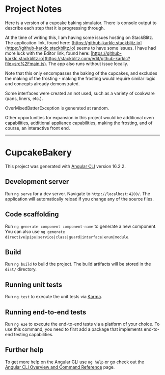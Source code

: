 # Project Notes

Here is a version of a cupcake baking simulator. There is console output to describe each step that it is progressing through.

At the time of writing this, I am having some issues hosting on StackBlitz. The applicaiton link, found here: [https://github-karklc.stackblitz.io](https://github-karklc.stackblitz.io) seems to have some issues. I have had more luck with the Editor link, found here: [https://github-karklc.stackblitz.io](https://stackblitz.com/edit/github-karklc?file=src%2Fmain.ts).
The app also runs without issue locally.

Note that this only encompasses the baking of the cupcakes, and excludes the making of the frosting - making the frosting would require similar logic and concepts
already demonstrated.

Some interfaces were created an not used, such as a variety of cookware (pans, liners, etc.).

OverMixedBatterException is generated at random.

Other opportunities for expansion in this project would be additional oven capabilities, additional appliance capabilities,
making the frosting, and of course, an interactive front end.

-----------------------------------------------------------------------------------------------------------------------
# CupcakeBakery

This project was generated with [Angular CLI](https://github.com/angular/angular-cli) version 16.2.2.

## Development server

Run `ng serve` for a dev server. Navigate to `http://localhost:4200/`. The application will automatically reload if you change any of the source files.

## Code scaffolding

Run `ng generate component component-name` to generate a new component. You can also use `ng generate directive|pipe|service|class|guard|interface|enum|module`.

## Build

Run `ng build` to build the project. The build artifacts will be stored in the `dist/` directory.

## Running unit tests

Run `ng test` to execute the unit tests via [Karma](https://karma-runner.github.io).

## Running end-to-end tests

Run `ng e2e` to execute the end-to-end tests via a platform of your choice. To use this command, you need to first add a package that implements end-to-end testing capabilities.

## Further help

To get more help on the Angular CLI use `ng help` or go check out the [Angular CLI Overview and Command Reference](https://angular.io/cli) page.
